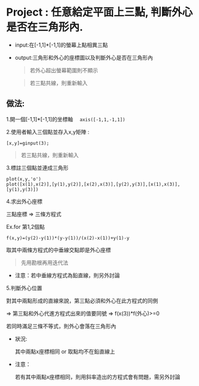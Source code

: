 # Project : 任意給定平面上三點, 判斷外心是否在三角形內.

  * input:在[-1,1]*[-1,1]的螢幕上點相異三點
  
  * output:三角形和外心的座標圖以及判斷外心是否在三角形內
  
      > 若外心超出螢幕範圍則不顯示
      
      > 若三點共線，則重新輸入

## 做法:

1.開一個[-1,1]*[-1,1]的坐標軸 
	```  
	axis([-1,1,-1,1])
	``` 
		
2.使用者輸入三個點並存入x,y矩陣 : 
``` 
[x,y]=ginput(3);
``` 
  > 若三點共線，則重新輸入

3.標註三個點並連成三角形

``` 
plot(x,y,'o') 
plot([x(1),x(2)],[y(1),y(2)],[x(2),x(3)],[y(2),y(3)],[x(1),x(3)],[y(1),y(3)])
``` 

4.求出外心座標

三點座標 => 三條方程式

Ex.for 第1,2個點

	f(x,y)=(y(2)-y(1))*(y-y(1))/(x(2)-x(1))+y(1)-y

取其中兩條方程式的中垂線交點即是外心座標

> 先用勘根再用迭代法

* 注意：若中垂線方程式為鉛直線，則另外討論

5.判斷外心位置

對其中兩點形成的直線來說，第三點必須和外心在此方程式的同側

  => 第三點和外心代進方程式出來的值要同號 => f(x(3))*f(外心)>=0

若同時滿足三條不等式，則外心會落在三角形內

* 狀況:

	其中兩點x座標相同 or 取點均不在鉛直線上

* 注意：

	若有其中兩點x座標相同，則用斜率造出的方程式會有問題，需另外討論
